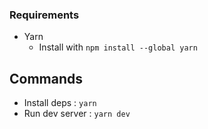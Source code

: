 ### Requirements

- Yarn
  - Install with `npm install --global yarn`

## Commands

- Install deps : `yarn`
- Run dev server : `yarn dev`
